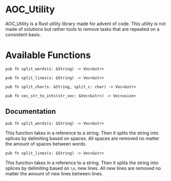 # AOC_Utility

AOC_Utility is a Rust utility library made for advent of code. This utility is not made of solutions but rather tools to remove tasks that are repeated on a consistent basis. 

# Available Functions
```
pub fn split_words(s: &String) -> Vec<&str>

pub fn split_lines(s: &String) -> Vec<&str>

pub fn split_char(s: &String, split_c: char) -> Vec<&str>

pub fn vec_str_to_ints(str_vec: &Vec<&str>) -> Vec<usize>
```

## Documentation

```pub fn split_words(s: &String) -> Vec<&str>```

This function takes in a reference to a string. Then it splits the string into splices by delimiting based on spaces. All spaces are removed no matter the amount of spaces between words.

```
pub fn split_lines(s: &String) -> Vec<&str>
```
This function takes in a reference to a string. Then it splits the string into splices by delimiting based on ```\n```, new lines. All new lines are removed no matter the amount of new lines between lines.
